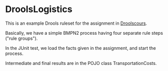 # DroolsLogistics
This is an example Drools ruleset for the assignment in [Droolscours](https://github.com/kiegroup/droolscourse/tree/master/cost-calculation).

Basically, we have a simple BMPN2 process having four separate rule steps ("rule groups"). 

In the JUnit test, we load the facts given in the assignment, and start the process.

Intermediate and final results are in the POJO class TransportationCosts.
